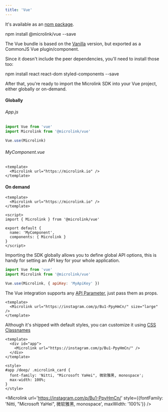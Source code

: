 ```yaml
---
title: 'Vue'
---
```


It's available as an [npm package](https://www.npmjs.com/package/@microlink/vue).

<Terminal>npm install @microlink/vue --save</Terminal>

The Vue bundle is based on the [Vanilla](/docs/sdk/integrations/vanilla) version, but exported as a CommonJS Vue plugin/component.

Since it doesn't include the peer dependencies, you'll need to install those too:

<Terminal>npm install react react-dom styled-components --save</Terminal>

After that, you're ready to import the Microlink SDK into your Vue project, either globally or on-demand.

#### Globally

###### App.js

```js
import Vue from 'vue'
import Microlink from '@microlink/vue'

Vue.use(Microlink)
```

###### MyComponent.vue

```vue
<template>
  <Microlink url="https://microlink.io" />
</template>
```

#### On demand

```vue
<template>
  <Microlink url="https://microlink.io" />
</template>

<script>
import { Microlink } from '@microlink/vue'

export default {
  name: 'MyComponent',
  components: { Microlink }
}
</script>
```

Importing the SDK globally allows you to define global API options, this is handy for setting an API key for your whole application.

```js
import Vue from 'vue'
import Microlink from '@microlink/vue'

Vue.use(Microlink, { apiKey: 'MyApiKey' })
```

The Vue integration supports any [API Parameter](/api-parameter), just pass them as props.

```vue
<template>
  <Microlink url="https://instagram.com/p/Bu1-PpyHmCn/" size="large" />
</template>
```

<Microlink url='https://instagram.com/p/Bu1-PpyHmCn/' size="large" />

Although it's shipped with default styles, you can customize it using [CSS Classnames](docs/sdk/getting-started/considerations/#css-classnames)

```vue
<template>
  <div id="app">
    <Microlink url="https://instagram.com/p/Bu1-PpyHmCn/" />
  </div>
</template>

<style>
#app /deep/ .microlink_card {
  font-family: 'Nitti, "Microsoft YaHei", 微软雅黑, monospace';
  max-width: 100%;
}
</style>
```

<Microlink url='https://instagram.com/p/Bu1-PpyHmCn/' style={{fontFamily: 'Nitti, "Microsoft YaHei", 微软雅黑, monospace', maxWidth: '100%'}} />
